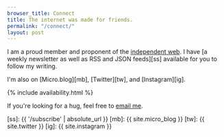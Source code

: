 ```yaml
---
browser_title: Connect
title: The internet was made for friends.
permalink: "/connect/"
layout: post
---
```


I am a proud member and proponent of the [independent web][iw]. I have [a weekly newsletter as well as RSS and JSON feeds][ss] available for you to follow my writing. 

I'm also on [Micro.blog][mb], [Twitter][tw], and [Instagram][ig].

{% include availability.html %}

If you're looking for a hug, feel free to <a href="mailto:hello@patdryburgh.com">email me</a>.

[iw]: https://indieweb.org/
[ss]: {{ '/subscribe' | absolute_url }}
[mb]: {{ site.micro_blog }}
[tw]: {{ site.twitter }}
[ig]: {{ site.instagram }}
